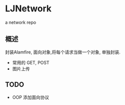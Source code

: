 # LJNetwork
a network repo 

## 概述
封装Alamfire, 面向对象,将每个请求当做一个对象, 单独封装.

* 常用的 GET, POST
* 图片上传

## TODO 

* OOP 添加面向协议


